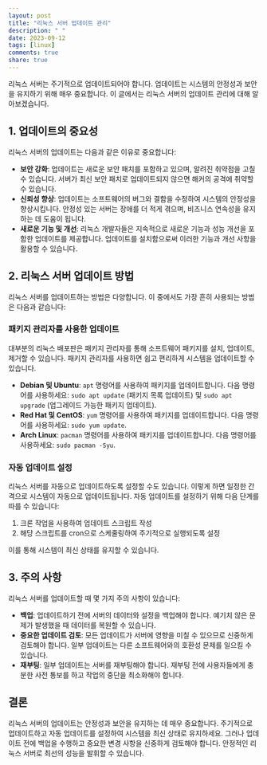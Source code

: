 ```yaml
---
layout: post
title: "리눅스 서버 업데이트 관리"
description: " "
date: 2023-09-12
tags: [linux]
comments: true
share: true
---
```


리눅스 서버는 주기적으로 업데이트되어야 합니다. 업데이트는 시스템의 안정성과 보안을 유지하기 위해 매우 중요합니다. 이 글에서는 리눅스 서버의 업데이트 관리에 대해 알아보겠습니다.

## 1. 업데이트의 중요성

리눅스 서버의 업데이트는 다음과 같은 이유로 중요합니다:

- **보안 강화**: 업데이트는 새로운 보안 패치를 포함하고 있으며, 알려진 취약점을 고칠 수 있습니다. 서버가 최신 보안 패치로 업데이트되지 않으면 해커의 공격에 취약할 수 있습니다.
- **신뢰성 향상**: 업데이트는 소프트웨어의 버그와 결함을 수정하여 시스템의 안정성을 향상시킵니다. 안정성 있는 서버는 장애를 더 적게 겪으며, 비즈니스 연속성을 유지하는 데 도움이 됩니다.
- **새로운 기능 및 개선**: 리눅스 개발자들은 지속적으로 새로운 기능과 성능 개선을 포함한 업데이트를 제공합니다. 업데이트를 설치함으로써 이러한 기능과 개선 사항을 활용할 수 있습니다.

## 2. 리눅스 서버 업데이트 방법

리눅스 서버를 업데이트하는 방법은 다양합니다. 이 중에서도 가장 흔히 사용되는 방법은 다음과 같습니다:

### 패키지 관리자를 사용한 업데이트

대부분의 리눅스 배포판은 패키지 관리자를 통해 소프트웨어 패키지를 설치, 업데이트, 제거할 수 있습니다. 패키지 관리자를 사용하면 쉽고 편리하게 시스템을 업데이트할 수 있습니다.

- **Debian 및 Ubuntu**: `apt` 명령어를 사용하여 패키지를 업데이트합니다. 다음 명령어를 사용하세요: `sudo apt update` (패키지 목록 업데이트) 및 `sudo apt upgrade` (업그레이드 가능한 패키지 업데이트).
- **Red Hat 및 CentOS**: `yum` 명령어를 사용하여 패키지를 업데이트합니다. 다음 명령어를 사용하세요: `sudo yum update`.
- **Arch Linux**: `pacman` 명령어를 사용하여 패키지를 업데이트합니다. 다음 명령어를 사용하세요: `sudo pacman -Syu`.

### 자동 업데이트 설정

리눅스 서버를 자동으로 업데이트하도록 설정할 수도 있습니다. 이렇게 하면 일정한 간격으로 시스템이 자동으로 업데이트됩니다. 자동 업데이트를 설정하기 위해 다음 단계를 따를 수 있습니다:

1. 크론 작업을 사용하여 업데이트 스크립트 작성
2. 해당 스크립트를 cron으로 스케줄링하여 주기적으로 실행되도록 설정

이를 통해 시스템이 최신 상태를 유지할 수 있습니다.

## 3. 주의 사항

리눅스 서버를 업데이트할 때 몇 가지 주의 사항이 있습니다:

- **백업**: 업데이트하기 전에 서버의 데이터와 설정을 백업해야 합니다. 예기치 않은 문제가 발생했을 때 데이터를 복원할 수 있습니다.
- **중요한 업데이트 검토**: 모든 업데이트가 서버에 영향을 미칠 수 있으므로 신중하게 검토해야 합니다. 일부 업데이트는 다른 소프트웨어와의 호환성 문제를 일으킬 수 있습니다.
- **재부팅**: 일부 업데이트는 서버를 재부팅해야 합니다. 재부팅 전에 사용자들에게 충분한 사전 통보를 하고 작업의 중단을 최소화해야 합니다.

## 결론

리눅스 서버의 업데이트는 안정성과 보안을 유지하는 데 매우 중요합니다. 주기적으로 업데이트하고 자동 업데이트를 설정하여 시스템을 최신 상태로 유지하세요. 그러나 업데이트 전에 백업을 수행하고 중요한 변경 사항을 신중하게 검토해야 합니다. 안정적인 리눅스 서버로 최선의 성능을 발휘할 수 있습니다.